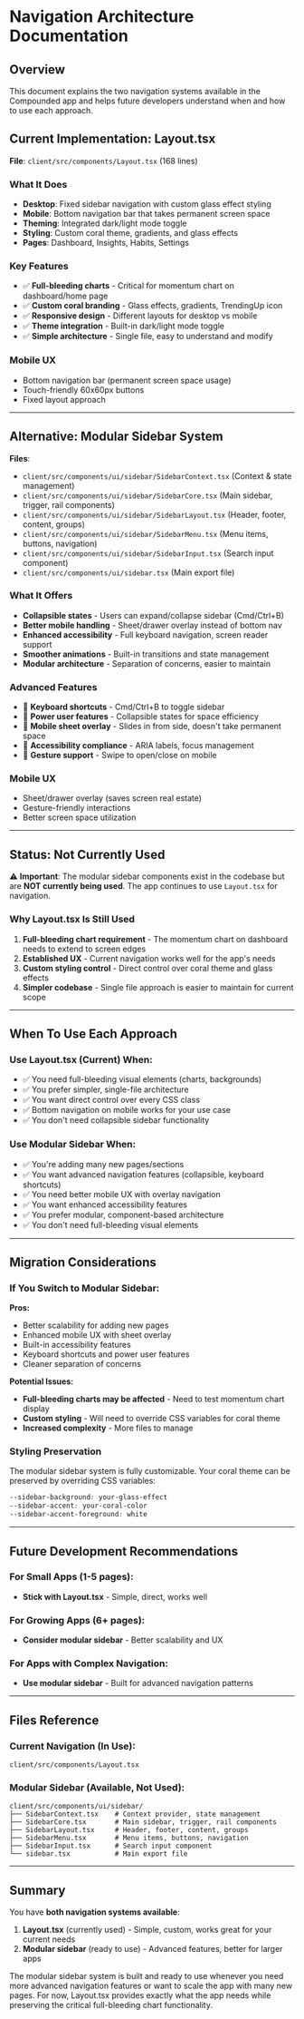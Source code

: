 
# Navigation Architecture Documentation

## Overview

This document explains the two navigation systems available in the Compounded app and helps future developers understand when and how to use each approach.

## Current Implementation: Layout.tsx

**File**: `client/src/components/Layout.tsx` (168 lines)

### What It Does
- **Desktop**: Fixed sidebar navigation with custom glass effect styling
- **Mobile**: Bottom navigation bar that takes permanent screen space
- **Theming**: Integrated dark/light mode toggle
- **Styling**: Custom coral theme, gradients, and glass effects
- **Pages**: Dashboard, Insights, Habits, Settings

### Key Features
- ✅ **Full-bleeding charts** - Critical for momentum chart on dashboard/home page
- ✅ **Custom coral branding** - Glass effects, gradients, TrendingUp icon
- ✅ **Responsive design** - Different layouts for desktop vs mobile
- ✅ **Theme integration** - Built-in dark/light mode toggle
- ✅ **Simple architecture** - Single file, easy to understand and modify

### Mobile UX
- Bottom navigation bar (permanent screen space usage)
- Touch-friendly 60x60px buttons
- Fixed layout approach

---

## Alternative: Modular Sidebar System

**Files**: 
- `client/src/components/ui/sidebar/SidebarContext.tsx` (Context & state management)
- `client/src/components/ui/sidebar/SidebarCore.tsx` (Main sidebar, trigger, rail components)
- `client/src/components/ui/sidebar/SidebarLayout.tsx` (Header, footer, content, groups)
- `client/src/components/ui/sidebar/SidebarMenu.tsx` (Menu items, buttons, navigation)
- `client/src/components/ui/sidebar/SidebarInput.tsx` (Search input component)
- `client/src/components/ui/sidebar.tsx` (Main export file)

### What It Offers
- **Collapsible states** - Users can expand/collapse sidebar (Cmd/Ctrl+B)
- **Better mobile handling** - Sheet/drawer overlay instead of bottom nav
- **Enhanced accessibility** - Full keyboard navigation, screen reader support
- **Smoother animations** - Built-in transitions and state management
- **Modular architecture** - Separation of concerns, easier to maintain

### Advanced Features
- 🎯 **Keyboard shortcuts** - Cmd/Ctrl+B to toggle sidebar
- 🎯 **Power user features** - Collapsible states for space efficiency
- 🎯 **Mobile sheet overlay** - Slides in from side, doesn't take permanent space
- 🎯 **Accessibility compliance** - ARIA labels, focus management
- 🎯 **Gesture support** - Swipe to open/close on mobile

### Mobile UX
- Sheet/drawer overlay (saves screen real estate)
- Gesture-friendly interactions
- Better screen space utilization

---

## Status: Not Currently Used

⚠️ **Important**: The modular sidebar components exist in the codebase but are **NOT currently being used**. The app continues to use `Layout.tsx` for navigation.

### Why Layout.tsx Is Still Used

1. **Full-bleeding chart requirement** - The momentum chart on dashboard needs to extend to screen edges
2. **Established UX** - Current navigation works well for the app's needs
3. **Custom styling control** - Direct control over coral theme and glass effects
4. **Simpler codebase** - Single file approach is easier to maintain for current scope

---

## When To Use Each Approach

### Use Layout.tsx (Current) When:
- ✅ You need full-bleeding visual elements (charts, backgrounds)
- ✅ You prefer simpler, single-file architecture
- ✅ You want direct control over every CSS class
- ✅ Bottom navigation on mobile works for your use case
- ✅ You don't need collapsible sidebar functionality

### Use Modular Sidebar When:
- ✅ You're adding many new pages/sections
- ✅ You want advanced navigation features (collapsible, keyboard shortcuts)
- ✅ You need better mobile UX with overlay navigation
- ✅ You want enhanced accessibility features
- ✅ You prefer modular, component-based architecture
- ✅ You don't need full-bleeding visual elements

---

## Migration Considerations

### If You Switch to Modular Sidebar:

**Pros:**
- Better scalability for adding new pages
- Enhanced mobile UX with sheet overlay
- Built-in accessibility features
- Keyboard shortcuts and power user features
- Cleaner separation of concerns

**Potential Issues:**
- **Full-bleeding charts may be affected** - Need to test momentum chart display
- **Custom styling** - Will need to override CSS variables for coral theme
- **Increased complexity** - More files to manage

### Styling Preservation
The modular sidebar system is fully customizable. Your coral theme can be preserved by overriding CSS variables:

```css
--sidebar-background: your-glass-effect
--sidebar-accent: your-coral-color
--sidebar-accent-foreground: white
```

---

## Future Development Recommendations

### For Small Apps (1-5 pages):
- **Stick with Layout.tsx** - Simple, direct, works well

### For Growing Apps (6+ pages):
- **Consider modular sidebar** - Better scalability and UX

### For Apps with Complex Navigation:
- **Use modular sidebar** - Built for advanced navigation patterns

---

## Files Reference

### Current Navigation (In Use):
```
client/src/components/Layout.tsx
```

### Modular Sidebar (Available, Not Used):
```
client/src/components/ui/sidebar/
├── SidebarContext.tsx    # Context provider, state management
├── SidebarCore.tsx       # Main sidebar, trigger, rail components
├── SidebarLayout.tsx     # Header, footer, content, groups
├── SidebarMenu.tsx       # Menu items, buttons, navigation
├── SidebarInput.tsx      # Search input component
└── sidebar.tsx           # Main export file
```

---

## Summary

You have **both navigation systems available**:
1. **Layout.tsx** (currently used) - Simple, custom, works great for your current needs
2. **Modular sidebar** (ready to use) - Advanced features, better for larger apps

The modular sidebar system is built and ready to use whenever you need more advanced navigation features or want to scale the app with many new pages. For now, Layout.tsx provides exactly what the app needs while preserving the critical full-bleeding chart functionality.
